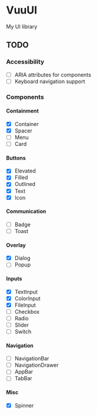 # VuuUI
My UI library

## TODO

### Accessibility

+ [ ] ARIA attributes for components
+ [ ] Keyboard navigation support

### Components

#### Containment

+ [x] Container
+ [x] Spacer
+ [ ] Menu
+ [ ] Card

#### Buttons

+ [x] Elevated
+ [x] Filled
+ [x] Outlined
+ [x] Text
+ [x] Icon

#### Communication

+ [ ] Badge
+ [ ] Toast

#### Overlay

+ [x] Dialog
+ [ ] Popup

#### Inputs

+ [x] TextInput
+ [x] ColorInput
+ [x] FileInput
+ [ ] Checkbox
+ [ ] Radio
+ [ ] Slider
+ [ ] Switch

#### Navigation

+ [ ] NavigationBar
+ [ ] NavigationDrawer
+ [ ] AppBar
+ [ ] TabBar

#### Misc

+ [x] Spinner

